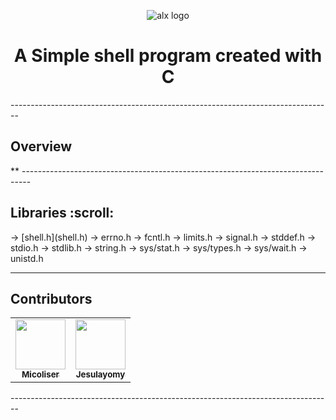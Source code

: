 <p align="center">
<img src="https://media.licdn.com/dms/image/C4D0BAQGCvVQPUIZ_qA/company-logo_200_200/0/1669838001590?e=1679529600&v=beta&t=4khijvPVq-p8JtNpIp4Dlwu_kbv7Bvn31oSegEoxwqk" alt="alx logo">
</p>

<h1 align="center"> A Simple shell program created with C </h1>
--------------------------------------------------------------------------------
<h2> Overview </h2>
** 
--------------------------------------------------------------------------------
<h2> Libraries :scroll: </h2>
-> [shell.h](shell.h)
-> errno.h
-> fcntl.h
-> limits.h
-> signal.h
-> stddef.h
-> stdio.h
-> stdlib.h
-> string.h
-> sys/stat.h
-> sys/types.h
-> sys/wait.h
-> unistd.h

--------------------------------------------------------------------------------
<h2>Contributors</h2>
<table>
<tr>
<td align="center"><a href="https://github.com/micoliser"><img src="https://avatars.githubusercontent.com/u/108087255?v=4" width="80px;" alt=""/><br /><sub><b>Micoliser</b></sub></a></td>

<td align="center"><a href="https://github.com/Jesulayomy"><img src="https://avatars.githubusercontent.com/u/113533393?s=96&v=4" width="80px;" alt=""/><br /><sub><b>Jesulayomy</b></sub></a></td>
</tr>
</table>
--------------------------------------------------------------------------------
